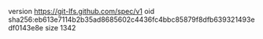 version https://git-lfs.github.com/spec/v1
oid sha256:eb613e7114b2b35ad8685602c4436fc4bbc85879f8dfb639321493edf0143e8e
size 1342
